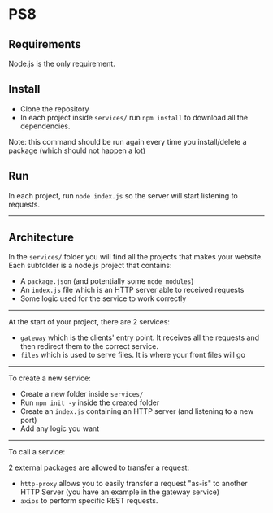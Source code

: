 # PS8

## Requirements

Node.js is the only requirement.

## Install

- Clone the repository
- In each project inside `services/` run `npm install` to download all the dependencies.

Note: this command should be run again every time you install/delete a package (which should not happen a lot)

## Run

In each project, run `node index.js` so the server will start listening to requests.

---

## Architecture

In the `services/` folder you will find all the projects that makes your website. Each subfolder is a node.js project
that contains:

- A `package.json` (and potentially some `node_modules`)
- An `index.js` file which is an HTTP server able to received requests
- Some logic used for the service to work correctly

---

At the start of your project, there are 2 services:

- `gateway` which is the clients' entry point. It receives all the requests and then redirect them to the correct service.
- `files` which is used to serve files. It is where your front files will go

---

To create a new service:

- Create a new folder inside `services/`
- Run `npm init -y` inside the created folder
- Create an `index.js` containing an HTTP server (and listening to a new port)
- Add any logic you want

---

To call a service:

2 external packages are allowed to transfer a request:

- `http-proxy` allows you to easily transfer a request "as-is" to another HTTP Server (you have an example in the gateway service)
- `axios` to perform specific REST requests.
